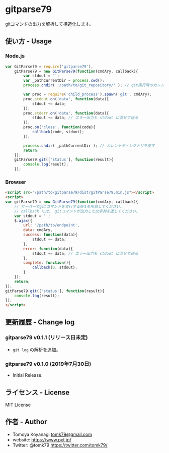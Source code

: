 # gitparse79
gitコマンドの出力を解析して構造化します。


## 使い方 - Usage

### Node.js

```js
var GitParse79 = require('gitparse79'),
    gitParse79 = new GitParse79(function(cmdAry, callback){
        var stdout = '';
        var _pathCurrentDir = process.cwd();
        process.chdir( '/path/to/git_repository/' ); // git実行時のカレントディレクトリはここで指定

        var proc = require('child_process').spawn('git', cmdAry);
        proc.stdout.on('data', function(data){
            stdout += data;
        });
        proc.stderr.on('data', function(data){
            stdout += data; // エラー出力も stdout に混ぜて送る
        });
        proc.on('close', function(code){
            callback(code, stdout);
        });

        process.chdir( _pathCurrentDir ); // カレントディレクトリを戻す
        return;
    });
    gitParse79.git(['status'], function(result){
        console.log(result);
    });

```

### Browser

```html
<script src="/path/to/gitparse79/dist/gitParse79.min.js"></script>
<script>
var gitParse79 = new GitParse79(function(cmdAry, callback){
    // サーバーでgitコマンドを実行するAPIを用意してください。
    // callback には、 gitコマンドが出力した文字列を返してください。
    var stdout = '';
    $.ajax({
        url: '/path/to/endpoint',
        data: cmdAry,
        success: function(data){
            stdout += data;
        },
        error: function(data){
            stdout += data; // エラー出力も stdout に混ぜて送る
        },
        complete: function(){
            callback(0, stdout);
        }
    });
    return;
});
gitParse79.git(['status'], function(result){
    console.log(result);
});
</script>
```

## 更新履歴 - Change log

### gitparse79 v0.1.1 (リリース日未定)

- `git log` の解析を追加。

### gitparse79 v0.1.0 (2019年7月30日)

- Initial Release.


## ライセンス - License

MIT License


## 作者 - Author

- Tomoya Koyanagi <tomk79@gmail.com>
- website: <https://www.pxt.jp/>
- Twitter: @tomk79 <https://twitter.com/tomk79/>
